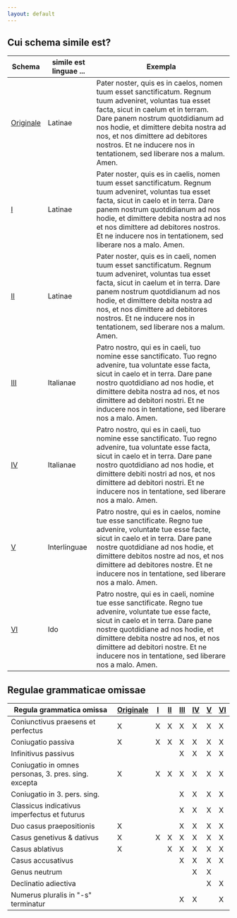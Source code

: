 ```yaml
---
layout: default
---
```


## Cui schema simile est?

| Schema           | simile est linguae ...    | Exempla                                                                                                                                                                                                                                                                                                                                   |
|------------------|-------------------|--------------------------------------------------------------------------------------------------------------------------------------------------------------------------------------------------------------------------------------------------------------------------------------------------------------------------------------------|
| [Originale](Schema-originale.md) | Latinae | Pater noster, quis es in caelos, nomen tuum esset sanctificatum. Regnum tuum adveniret, voluntas tua esset facta, sicut in caelum et in terram. Dare panem nostrum quotdidianum ad nos hodie, et dimittere debita nostra ad nos, et nos dimittere ad debitores nostros. Et ne inducere nos in tentationem, sed liberare nos a malum. Amen. |
| [I](Schema-I.md)  | Latinae | Pater noster, quis es in caelis, nomen tuum esset sanctificatum. Regnum tuum adveniret, voluntas tua esset facta, sicut in caelo et in terra. Dare panem nostrum quotdidianum ad nos hodie, et dimittere debita nostra ad nos et nos dimittere ad debitores nostros. Et ne inducere nos in tentationem, sed liberare nos a malo. Amen. |
| [II](Schema-II.md) | Latinae | Pater noster, quis es in caeli, nomen tuum esset sanctificatum. Regnum tuum adveniret, voluntas tua esset facta, sicut in caelum et in terra. Dare panem nostrum quotdidianum ad nos hodie, et dimittere debita nostra ad nos, et nos dimittere ad debitores nostros. Et ne inducere nos in tentationem, sed liberare nos a malum. Amen. |
| [III](Schema-III.md) | Italianae | Patro nostro, qui es in caeli, tuo nomine esse sanctificato. Tuo regno advenire, tua voluntate esse facta, sicut in caelo et in terra. Dare pane nostro quotdidiano ad nos hodie, et dimittere debita nostra ad nos, et nos dimittere ad debitori nostri. Et ne inducere nos in tentatione, sed liberare nos a malo. Amen. |
| [IV](Schema-IV.md) |  Italianae | Patro nostro, qui es in caeli, tuo nomine esse sanctificato. Tuo regno advenire, tua voluntate esse facta, sicut in caelo et in terra. Dare pane nostro quotdidiano ad nos hodie, et dimittere debiti nostri ad nos, et nos dimittere ad debitori nostri. Et ne inducere nos in tentatione, sed liberare nos a malo. Amen. |
| [V](Schema-V.md) |  Interlinguae | Patro nostre, qui es in caelos, nomine tue esse sanctificate. Regno tue advenire, voluntate tue esse facte, sicut in caelo et in terra. Dare pane nostre quotdidiane ad nos hodie, et dimittere debitos nostre ad nos, et nos dimittere ad debitores nostre. Et ne inducere nos in tentatione, sed liberare nos a malo. Amen. |
| [VI](Schema-VI.md) | Ido | Patro nostre, qui es in caeli, nomine tue esse sanctificate. Regno tue advenire, voluntate tue esse facte, sicut in caelo et in terra. Dare pane nostre quotdidiane ad nos hodie, et dimittere debita nostre ad nos, et nos dimittere ad debitori nostre. Et ne inducere nos in tentatione, sed liberare nos a malo. Amen. |

## Regulae grammaticae omissae

| Regula grammatica omissa                             | [Originale](Schema-originale.md) | [I](Schema-I.md) | [II](Schema-II.md) | [III](Schema-III.md) | [IV](Schema-IV.md) | [V](Schema-V.md) | [VI](Schema-VI.md) |
|------------------------------------------------------|-------|---|----|-----|----|---|----|
| Coniunctivus praesens et perfectus                   | X     | X | X  | X   | X  | X | X  |
| Coniugatio passiva                                   | X     | X | X  | X   | X  | X | X  |
| Infinitivus passivus                                 |       |   |    | X   | X  | X | X  |
| Coniugatio in omnes personas, 3. pres. sing. excepta | X     | X | X  | X   | X  | X | X  |
| Coniugatio in 3. pers. sing.                         |       |   |    | X   | X  | X | X  |
| Classicus indicativus imperfectus et futurus         |       |   |    | X   | X  | X | X  |
| Duo casus praepositionis                             | X     |   |    | X   | X  | X | X  |
| Casus genetivus & dativus                            | X     | X | X  | X   | X  | X | X  |
| Casus ablativus                                      | X     |   | X  | X   | X  | X | X  |
| Casus accusativus                                    |       |   |    | X   | X  | X | X  |
| Genus neutrum                                        |       |   |    |     | X  | X |    |
| Declinatio adiectiva                                 |       |   |    |     |    | X | X  |
| Numerus pluralis in "-s" terminatur                  |       |   |    | X   | X  |   | X  |

